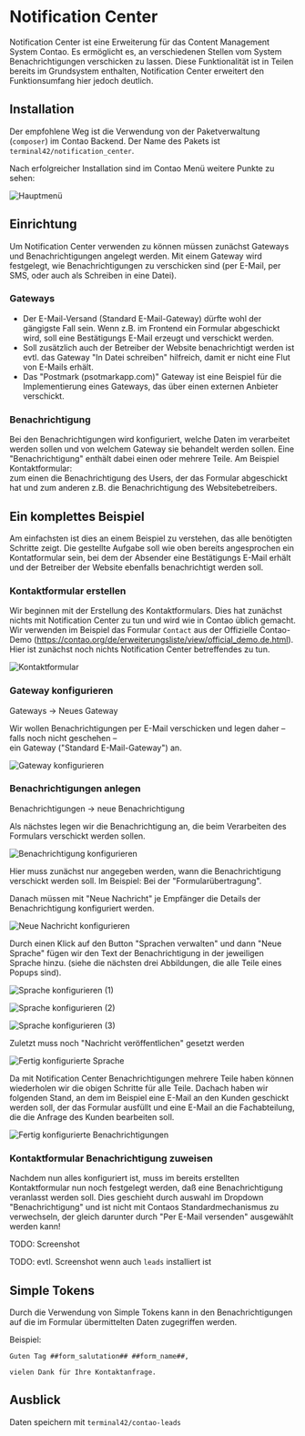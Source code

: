 # Notification Center

Notification Center ist eine Erweiterung für das Content Management System Contao. Es ermöglicht es, an verschiedenen
Stellen vom System Benachrichtigungen verschicken zu lassen. Diese Funktionalität ist in Teilen bereits im Grundsystem 
enthalten, Notification Center erweitert den Funktionsumfang hier jedoch deutlich.


## Installation

Der empfohlene Weg ist die Verwendung von der Paketverwaltung (`composer`) im Contao Backend. Der Name des Pakets
ist `terminal42/notification_center`. 

Nach erfolgreicher Installation sind im Contao Menü weitere Punkte zu sehen:

![Hauptmenü](img/main_menu.png)

## Einrichtung

Um Notification Center verwenden zu können müssen zunächst Gateways und Benachrichtigungen angelegt werden. Mit einem 
Gateway wird festgelegt, wie Benachrichtigungen zu verschicken sind (per E-Mail, per SMS, oder auch als Schreiben in 
eine Datei). 


### Gateways

* Der E-Mail-Versand (Standard E-Mail-Gateway) dürfte wohl der gängigste Fall sein. Wenn z.B. im Frontend ein Formular
abgeschickt wird, soll eine Bestätigungs E-Mail erzeugt und verschickt werden.
* Soll zusätzlich auch der Betreiber der Website benachrichtigt werden ist evtl. das Gateway "In Datei schreiben" 
hilfreich, damit er nicht eine Flut von E-Mails erhält.
* Das "Postmark (psotmarkapp.com)" Gateway ist eine Beispiel für die Implementierung eines Gateways, das über einen
externen Anbieter verschickt.


### Benachrichtigung

Bei den Benachrichtigungen wird konfiguriert, welche Daten im verarbeitet werden sollen und von welchem Gateway sie 
behandelt werden sollen. Eine "Benachrichtigung" enthält dabei einen oder mehrere Teile. Am Beispiel Kontaktformular:  
zum einen die Benachrichtigung des Users, der das Formular abgeschickt hat und zum anderen z.B. die Benachrichtigung 
des Websitebetreibers.


## Ein komplettes Beispiel

Am einfachsten ist dies an einem Beispiel zu verstehen, das alle benötigten Schritte zeigt. Die gestellte Aufgabe soll 
wie oben bereits angesprochen ein Kontatformular sein, bei dem der Absender eine Bestätigungs E-Mail erhält und der 
Betreiber der Website ebenfalls benachrichtigt werden soll.


### Kontaktformular erstellen

Wir beginnen mit der Erstellung des Kontaktformulars. Dies hat zunächst nichts mit Notification Center zu tun und
wird wie in Contao üblich gemacht. Wir verwenden im Beispiel das Formular `Contact` aus der Offizielle Contao-Demo
(https://contao.org/de/erweiterungsliste/view/official_demo.de.html). Hier ist zunächst noch nichts Notification Center 
betreffendes zu tun.

![Kontaktformular](img/contact_form.png)

### Gateway konfigurieren

Gateways → Neues Gateway

Wir wollen Benachrichtigungen per E-Mail verschicken und legen daher – falls noch nicht geschehen –   
ein Gateway ("Standard E-Mail-Gateway") an.

![Gateway konfigurieren](img/configure_gateway.png)


### Benachrichtigungen anlegen

Benachrichtigungen → neue Benachrichtigung

Als nächstes legen wir die Benachrichtigung an, die beim Verarbeiten des Formulars verschickt werden sollen.

![Benachrichtigung konfigurieren](img/configure_notification.png)

Hier muss zunächst nur angegeben werden, wann die Benachrichtigung verschickt werden soll. Im Beispiel: 
Bei der "Formularübertragung".

Danach müssen mit "Neue Nachricht" je Empfänger die Details der Benachrichtigung konfiguriert werden. 

![Neue Nachricht konfigurieren](img/configure_new_notification.png)

Durch einen Klick auf den Button "Sprachen verwalten" und dann "Neue Sprache" fügen wir den Text der Benachrichtigung
in der jeweiligen Sprache hinzu. (siehe die nächsten drei Abbildungen, die alle Teile eines Popups sind).

![Sprache konfigurieren (1)](img/configure_language_1.png)

![Sprache konfigurieren (2)](img/configure_language_2.png)

![Sprache konfigurieren (3)](img/configure_language_3.png)

Zuletzt muss noch "Nachricht veröffentlichen" gesetzt werden

![Fertig konfigurierte Sprache](img/configured_language.png)

Da mit Notification Center Benachrichtigungen mehrere Teile haben können wiederholen wir die obigen Schritte für alle
Teile. Dachach haben wir folgenden Stand, an dem im Beispiel eine E-Mail an den Kunden geschickt werden soll, der das
Formular ausfüllt und eine E-Mail an die Fachabteilung, die die Anfrage des Kunden bearbeiten soll.

![Fertig konfigurierte Benachrichtigungen](img/configured_notifications.png)


### Kontaktformular Benachrichtigung zuweisen

Nachdem nun alles konfiguriert ist, muss im bereits erstellten Kontaktformular nun noch festgelegt werden, daß
eine Benachrichtigung veranlasst werden soll. Dies geschieht durch auswahl im Dropdown "Benachrichtigung" und ist
nicht mit Contaos Standardmechanismus zu verwechseln, der gleich darunter durch "Per E-Mail versenden" ausgewählt 
werden kann! 

TODO: Screenshot

TODO: evtl. Screenshot wenn auch `leads` installiert ist

## Simple Tokens

Durch die Verwendung von Simple Tokens kann in den Benachrichtigungen auf die im Formular
übermittelten Daten zugegriffen werden.

Beispiel:
```
Guten Tag ##form_salutation## ##form_name##,

vielen Dank für Ihre Kontaktanfrage.
```

## Ausblick

Daten speichern mit `terminal42/contao-leads`

